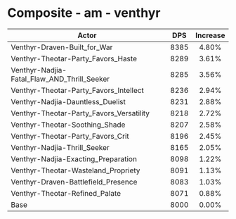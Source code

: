 # Composite - am - venthyr
| Actor | DPS | Increase |
|---|:---:|:---:|
|Venthyr-Draven-Built_for_War|8385|4.80%|
|Venthyr-Theotar-Party_Favors_Haste|8289|3.61%|
|Venthyr-Nadjia-Fatal_Flaw_AND_Thrill_Seeker|8285|3.56%|
|Venthyr-Theotar-Party_Favors_Intellect|8236|2.94%|
|Venthyr-Nadjia-Dauntless_Duelist|8231|2.88%|
|Venthyr-Theotar-Party_Favors_Versatility|8218|2.72%|
|Venthyr-Theotar-Soothing_Shade|8207|2.58%|
|Venthyr-Theotar-Party_Favors_Crit|8196|2.45%|
|Venthyr-Nadjia-Thrill_Seeker|8165|2.05%|
|Venthyr-Nadjia-Exacting_Preparation|8098|1.22%|
|Venthyr-Theotar-Wasteland_Propriety|8091|1.13%|
|Venthyr-Draven-Battlefield_Presence|8083|1.03%|
|Venthyr-Theotar-Refined_Palate|8071|0.88%|
|Base|8000|0.00%|
